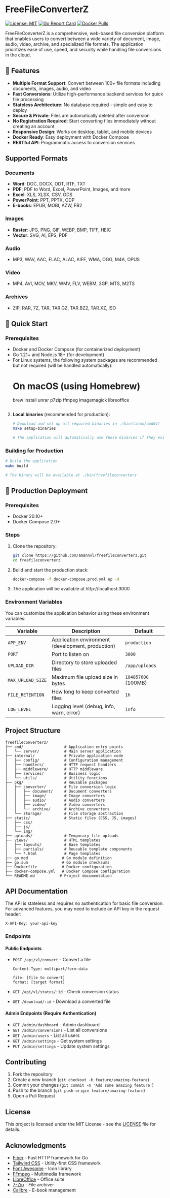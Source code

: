 # FreeFileConverterZ

[![License: MIT](https://img.shields.io/badge/License-MIT-yellow.svg)](https://opensource.org/licenses/MIT)
[![Go Report Card](https://goreportcard.com/badge/github.com/amannvl/freefileconverterz)](https://goreportcard.com/report/github.com/amannvl/freefileconverterz)
[![Docker Pulls](https://img.shields.io/docker/pulls/amannvl/freefileconverterz)](https://hub.docker.com/r/amannvl/freefileconverterz)

FreeFileConverterZ is a comprehensive, web-based file conversion platform that enables users to convert between a wide variety of document, image, audio, video, archive, and specialized file formats. The application prioritizes ease of use, speed, and security while handling file conversions in the cloud.

## 🚀 Features

- **Multiple Format Support**: Convert between 100+ file formats including documents, images, audio, and video
- **Fast Conversions**: Utilize high-performance backend services for quick file processing
- **Stateless Architecture**: No database required - simple and easy to deploy
- **Secure & Private**: Files are automatically deleted after conversion
- **No Registration Required**: Start converting files immediately without creating an account
- **Responsive Design**: Works on desktop, tablet, and mobile devices
- **Docker Ready**: Easy deployment with Docker Compose
- **RESTful API**: Programmatic access to conversion services

## Supported Formats

### Documents
- **Word**: DOC, DOCX, ODT, RTF, TXT
- **PDF**: PDF to Word, Excel, PowerPoint, Images, and more
- **Excel**: XLS, XLSX, CSV, ODS
- **PowerPoint**: PPT, PPTX, ODP
- **E-books**: EPUB, MOBI, AZW, FB2

### Images
- **Raster**: JPG, PNG, GIF, WEBP, BMP, TIFF, HEIC
- **Vector**: SVG, AI, EPS, PDF

### Audio
- MP3, WAV, AAC, FLAC, ALAC, AIFF, WMA, OGG, M4A, OPUS

### Video
- MP4, AVI, MOV, MKV, WMV, FLV, WEBM, 3GP, MTS, M2TS

### Archives
- ZIP, RAR, 7Z, TAR, TAR.GZ, TAR.BZ2, TAR.XZ, ISO

## 🚀 Quick Start

### Prerequisites

- Docker and Docker Compose (for containerized deployment)
- Go 1.21+ and Node.js 18+ (for development)
- For Linux systems, the following system packages are recommended but not required (will be handled automatically):
   # On macOS (using Homebrew)
   brew install unrar p7zip ffmpeg imagemagick libreoffice
   ```

2. **Local binaries** (recommended for production):
   ```bash
   # Download and set up all required binaries in ./bin/linux/amd64/
   make setup-binaries
   
   # The application will automatically use these binaries if they exist
   ```

### Building for Production

```bash
# Build the application
make build

# The binary will be available at ./bin/freefileconverterz
```

## 🐳 Production Deployment

### Prerequisites

- Docker 20.10+
- Docker Compose 2.0+

### Steps

1. Clone the repository:
   ```bash
   git clone https://github.com/amannvl/freefileconverterz.git
   cd freefileconverterz
   ```

2. Build and start the production stack:
   ```bash
   docker-compose -f docker-compose.prod.yml up -d
   ```

3. The application will be available at http://localhost:3000

### Environment Variables

You can customize the application behavior using these environment variables:

| Variable | Description | Default |
|----------|-------------|---------|
| `APP_ENV` | Application environment (development, production) | `production` |
| `PORT` | Port to listen on | `3000` |
| `UPLOAD_DIR` | Directory to store uploaded files | `/app/uploads` |
| `MAX_UPLOAD_SIZE` | Maximum file upload size in bytes | `104857600` (100MB) |
| `FILE_RETENTION` | How long to keep converted files | `1h` |
| `LOG_LEVEL` | Logging level (debug, info, warn, error) | `info` |
## Project Structure

```
freefileconverterz/
├── cmd/                  # Application entry points
│   └── server/           # Main server application
├── internal/             # Private application code
│   ├── config/           # Configuration management
│   ├── handlers/         # HTTP request handlers
│   ├── middleware/       # HTTP middleware
│   ├── services/         # Business logic
│   └── utils/            # Utility functions
├── pkg/                  # Reusable packages
│   ├── converter/        # File conversion logic
│   │   ├── document/     # Document converters
│   │   ├── image/        # Image converters
│   │   ├── audio/        # Audio converters
│   │   ├── video/        # Video converters
│   │   └── archive/      # Archive converters
│   └── storage/          # File storage abstraction
├── static/               # Static files (CSS, JS, images)
│   ├── css/
│   ├── js/
│   └── img/
├── uploads/              # Temporary file uploads
├── views/                # HTML templates
│   ├── layouts/          # Base templates
│   ├── partials/         # Reusable template components
│   └── *.html            # Page templates
├── go.mod               # Go module definition
├── go.sum               # Go module checksums
├── Dockerfile           # Docker configuration
├── docker-compose.yml   # Docker Compose configuration
└── README.md           # Project documentation
```

## API Documentation

The API is stateless and requires no authentication for basic file conversion. For advanced features, you may need to include an API key in the request header:

```
X-API-Key: your-api-key
```

### Endpoints

#### Public Endpoints

- `POST /api/v1/convert` - Convert a file
  ```
  Content-Type: multipart/form-data
  
  file: [file to convert]
  format: [target format]
  ```

- `GET /api/v1/status/:id` - Check conversion status
- `GET /download/:id` - Download a converted file

#### Admin Endpoints (Require Authentication)

- `GET /admin/dashboard` - Admin dashboard
- `GET /admin/conversions` - List all conversions
- `GET /admin/users` - List all users
- `GET /admin/settings` - Get system settings
- `PUT /admin/settings` - Update system settings

## Contributing

1. Fork the repository
2. Create a new branch (`git checkout -b feature/amazing-feature`)
3. Commit your changes (`git commit -m 'Add some amazing feature'`)
4. Push to the branch (`git push origin feature/amazing-feature`)
5. Open a Pull Request

## License

This project is licensed under the MIT License - see the [LICENSE](LICENSE) file for details.

## Acknowledgments

- [Fiber](https://gofiber.io/) - Fast HTTP framework for Go
- [Tailwind CSS](https://tailwindcss.com/) - Utility-first CSS framework
- [Font Awesome](https://fontawesome.com/) - Icon library
- [FFmpeg](https://ffmpeg.org/) - Multimedia framework
- [LibreOffice](https://www.libreoffice.org/) - Office suite
- [7-Zip](https://www.7-zip.org/) - File archiver
- [Calibre](https://calibre-ebook.com/) - E-book management
